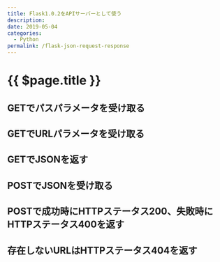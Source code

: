 ```yaml
---
title: Flask1.0.2をAPIサーバーとして使う
description: 
date: 2019-05-04
categories:
  - Python
permalink: /flask-json-request-response
---
```


# {{ $page.title }}

<PostMeta/>

## GETでパスパラメータを受け取る
## GETでURLパラメータを受け取る

## GETでJSONを返す

## POSTでJSONを受け取る

## POSTで成功時にHTTPステータス200、失敗時にHTTPステータス400を返す

## 存在しないURLはHTTPステータス404を返す